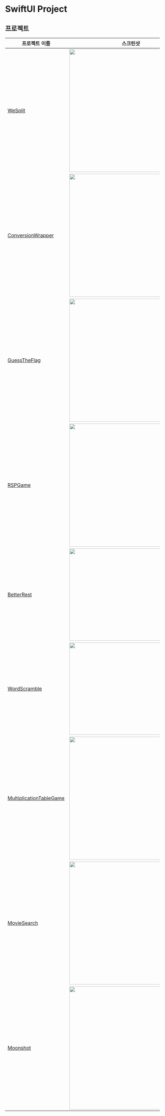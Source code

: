 # SwiftUI Project

## 프로젝트

|프로젝트 이름|스크린샷|핵심기능|
|---|---|---|
|[WeSplit](https://github.com/CHOIJUNHYUK01/hackingWithSwift/blob/main/WeSplit/README.md)|<img src="https://github.com/CHOIJUNHYUK01/hackingWithSwift/assets/114978803/1ce1dd09-2cb2-4ff7-88b1-d0593cba0099" width="400" />|다양한 PickerView|
|[ConversionWrapper](https://github.com/CHOIJUNHYUK01/hackingWithSwift/blob/main/ConversionWrapper/README.md)|<img src="https://github.com/CHOIJUNHYUK01/hackingWithSwift/assets/114978803/9df8e820-5781-4135-928a-8836a2c41a47" width="400" />|단위 계산, TextField 값 활용|
|[GuessTheFlag](https://github.com/CHOIJUNHYUK01/hackingWithSwift/blob/main/GuessTheFlag/README.md)|<img src="https://github.com/CHOIJUNHYUK01/hackingWithSwift/assets/114978803/8b98e9e9-9c9a-4e40-8d51-8bfcf54404d5" width="400" />|ZStack, Color, Gradient, Alert, Animation, Material|
|[RSPGame](https://github.com/CHOIJUNHYUK01/hackingWithSwift/blob/main/RSPGame/README.md)|<img src="https://github.com/CHOIJUNHYUK01/hackingWithSwift/assets/114978803/0aa01bc2-8a58-4d1b-8626-d5600d947aee" width="400" />|Random Element, Alert, @State|
|[BetterRest](https://github.com/CHOIJUNHYUK01/hackingWithSwift/blob/main/BetterRest/README.md)|<img src="https://github.com/CHOIJUNHYUK01/hackingWithSwift/assets/114978803/4b479463-c300-4ba0-8fdd-a6b79fa81c5d" width="300" />|CoreML, CreateML, DateFormatter, Stepper|
|[WordScramble](https://github.com/CHOIJUNHYUK01/hackingWithSwift/blob/main/WordScramble/README.md)|<img src="https://github.com/CHOIJUNHYUK01/hackingWithSwift/assets/114978803/ae9aea30-00da-40f0-82ff-2e33033e9af5" width="300" />|Bundle 활용, UITextChecker, List|
|[MultiplicationTableGame](https://github.com/CHOIJUNHYUK01/hackingWithSwift/blob/main/MultiplicationTableGame/README.md)|<img src="https://github.com/CHOIJUNHYUK01/hackingWithSwift/assets/114978803/2be71298-5a43-45e8-9c9b-74f6383f19aa" width="400" />|NavigationStack, NavigationLink, NavigationPath, @Binding, @Environment|
|[MovieSearch](https://github.com/CHOIJUNHYUK01/hackingWithSwift/blob/main/MovieSearch/README.md)|<img src="https://github.com/CHOIJUNHYUK01/hackingWithSwift/assets/114978803/3496d0f9-95ee-458b-9192-90f5db4b79fb" width="400" />|무한 스크롤, 검색 기능(Searchable), @Published, @StateObject, ObservableObject|
|[Moonshot](https://github.com/CHOIJUNHYUK01/hackingWithSwift/blob/main/Moonshot/README.md)|<img src="https://github.com/CHOIJUNHYUK01/hackingWithSwift/assets/114978803/3496d0f9-95ee-458b-9192-90f5db4b79fb" width="400" />|GridView, Toggle, containerRelativeFrame, Codable, Identifier, generic|
